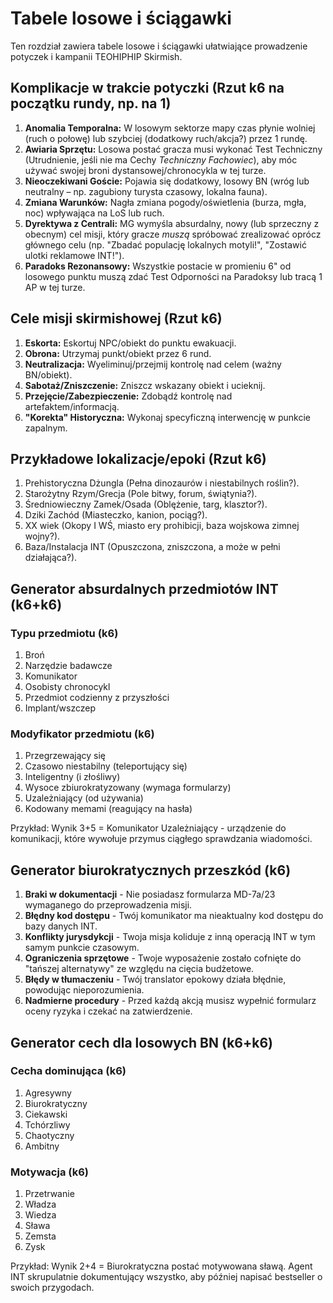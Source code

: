 # Tabele losowe i ściągawki

Ten rozdział zawiera tabele losowe i ściągawki ułatwiające prowadzenie potyczek i kampanii TEOHIPHIP Skirmish.

## Komplikacje w trakcie potyczki (Rzut k6 na początku rundy, np. na 1)

1.  **Anomalia Temporalna:** W losowym sektorze mapy czas płynie wolniej (ruch o połowę) lub szybciej (dodatkowy ruch/akcja?) przez 1 rundę.
2.  **Awiaria Sprzętu:** Losowa postać gracza musi wykonać Test Techniczny (Utrudnienie, jeśli nie ma Cechy *Techniczny Fachowiec*), aby móc używać swojej broni dystansowej/chronocykla w tej turze.
3.  **Nieoczekiwani Goście:** Pojawia się dodatkowy, losowy BN (wróg lub neutralny – np. zagubiony turysta czasowy, lokalna fauna).
4.  **Zmiana Warunków:** Nagła zmiana pogody/oświetlenia (burza, mgła, noc) wpływająca na LoS lub ruch.
5.  **Dyrektywa z Centrali:** MG wymyśla absurdalny, nowy (lub sprzeczny z obecnym) cel misji, który gracze *muszą* spróbować zrealizować oprócz głównego celu (np. "Zbadać populację lokalnych motyli!", "Zostawić ulotki reklamowe INT!").
6.  **Paradoks Rezonansowy:** Wszystkie postacie w promieniu 6" od losowego punktu muszą zdać Test Odporności na Paradoksy lub tracą 1 AP w tej turze.

## Cele misji skirmishowej (Rzut k6)

1.  **Eskorta:** Eskortuj NPC/obiekt do punktu ewakuacji.
2.  **Obrona:** Utrzymaj punkt/obiekt przez 6 rund.
3.  **Neutralizacja:** Wyeliminuj/przejmij kontrolę nad celem (ważny BN/obiekt).
4.  **Sabotaż/Zniszczenie:** Zniszcz wskazany obiekt i ucieknij.
5.  **Przejęcie/Zabezpieczenie:** Zdobądź kontrolę nad artefaktem/informacją.
6.  **"Korekta" Historyczna:** Wykonaj specyficzną interwencję w punkcie zapalnym.

## Przykładowe lokalizacje/epoki (Rzut k6)

1.  Prehistoryczna Dżungla (Pełna dinozaurów i niestabilnych roślin?).
2.  Starożytny Rzym/Grecja (Pole bitwy, forum, świątynia?).
3.  Średniowieczny Zamek/Osada (Oblężenie, targ, klasztor?).
4.  Dziki Zachód (Miasteczko, kanion, pociąg?).
5.  XX wiek (Okopy I WŚ, miasto ery prohibicji, baza wojskowa zimnej wojny?).
6.  Baza/Instalacja INT (Opuszczona, zniszczona, a może w pełni działająca?).

## Generator absurdalnych przedmiotów INT (k6+k6)

### Typu przedmiotu (k6)
1. Broń
2. Narzędzie badawcze
3. Komunikator
4. Osobisty chronocykl
5. Przedmiot codzienny z przyszłości
6. Implant/wszczep

### Modyfikator przedmiotu (k6)
1. Przegrzewający się
2. Czasowo niestabilny (teleportujący się)
3. Inteligentny (i złośliwy)
4. Wysoce zbiurokratyzowany (wymaga formularzy)
5. Uzależniający (od używania)
6. Kodowany memami (reagujący na hasła)

Przykład: Wynik 3+5 = Komunikator Uzależniający - urządzenie do komunikacji, które wywołuje przymus ciągłego sprawdzania wiadomości.

## Generator biurokratycznych przeszkód (k6)

1. **Braki w dokumentacji** - Nie posiadasz formularza MD-7a/23 wymaganego do przeprowadzenia misji.
2. **Błędny kod dostępu** - Twój komunikator ma nieaktualny kod dostępu do bazy danych INT.
3. **Konflikty jurysdykcji** - Twoja misja koliduje z inną operacją INT w tym samym punkcie czasowym.
4. **Ograniczenia sprzętowe** - Twoje wyposażenie zostało cofnięte do "tańszej alternatywy" ze względu na cięcia budżetowe.
5. **Błędy w tłumaczeniu** - Twój translator epokowy działa błędnie, powodując nieporozumienia.
6. **Nadmierne procedury** - Przed każdą akcją musisz wypełnić formularz oceny ryzyka i czekać na zatwierdzenie.

## Generator cech dla losowych BN (k6+k6)

### Cecha dominująca (k6)
1. Agresywny
2. Biurokratyczny
3. Ciekawski
4. Tchórzliwy 
5. Chaotyczny
6. Ambitny

### Motywacja (k6)
1. Przetrwanie
2. Władza
3. Wiedza
4. Sława
5. Zemsta
6. Zysk

Przykład: Wynik 2+4 = Biurokratyczna postać motywowana sławą. Agent INT skrupulatnie dokumentujący wszystko, aby później napisać bestseller o swoich przygodach.
